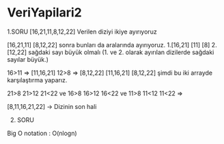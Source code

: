 # VeriYapilari2

1.SORU
[16,21,11,8,12,22]
Verilen diziyi ikiye ayırıyoruz

[16,21,11] [8,12,22] sonra bunları da aralarında ayırıyoruz.
1.[16,21] [11] [8] 2.[12,22]
sağdaki sayı büyük olmalı (1. ve 2. olarak ayırılan dizilerde sağdaki sayılar büyük.)

16>11 => [11,16,21]  12>8 => [8,12,22]
[11,16,21] [8,12,22]
şimdi bu iki arrayde karşılaştırma yaparız.

21>8 21>12 21<22 ve 16>8 16>12 16<22 ve 11>8 11<12 11<22 => 

[8,11,16,21,22] -> Dizinin son hali


2. SORU

Big O notation : O(nlogn)
